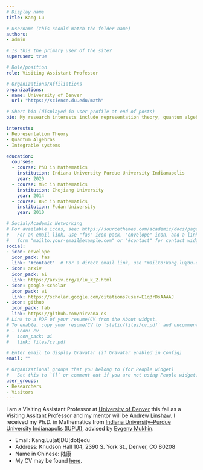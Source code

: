 ```yaml
---
# Display name
title: Kang Lu

# Username (this should match the folder name)
authors:
- admin

# Is this the primary user of the site?
superuser: true

# Role/position
role: Visiting Assistant Professor

# Organizations/Affiliations
organizations:
- name: University of Denver
  url: "https://science.du.edu/math"

# Short bio (displayed in user profile at end of posts)
bio: My research interests include representation theory, quantum algebras, and integrable systems.

interests:
- Representation Theory
- Quantum Algebras
- Integrable systems

education:
  courses:
  - course: PhD in Mathematics
    institution: Indiana University Purdue University Indianapolis
    year: 2020
  - course: MSc in Mathematics
    institution: Zhejiang University
    year: 2014
  - course: BSc in Mathematics
    institution: Fudan University
    year: 2010

# Social/Academic Networking
# For available icons, see: https://sourcethemes.com/academic/docs/page-builder/#icons
#   For an email link, use "fas" icon pack, "envelope" icon, and a link in the
#   form "mailto:your-email@example.com" or "#contact" for contact widget.
social:
- icon: envelope
  icon_pack: fas
  link: '#contact'  # For a direct email link, use "mailto:kang.lu@du.edu".
- icon: arxiv
  icon_pack: ai
  link: https://arxiv.org/a/lu_k_2.html
- icon: google-scholar
  icon_pack: ai
  link: https://scholar.google.com/citations?user=E1q3rDsAAAAJ
- icon: github
  icon_pack: fab
  link: https://github.com/nirvana-cs
# Link to a PDF of your resume/CV from the About widget.
# To enable, copy your resume/CV to `static/files/cv.pdf` and uncomment the lines below.
# - icon: cv
#   icon_pack: ai
#   link: files/cv.pdf

# Enter email to display Gravatar (if Gravatar enabled in Config)
email: ""

# Organizational groups that you belong to (for People widget)
#   Set this to `[]` or comment out if you are not using People widget.
user_groups:
- Researchers
- Visitors
---
```


I am a Visiting Assistant Professor at [University of Denver](https://www.math.du.edu/) this fall as a Visiting Assitant Professor and my mentor will be [Andrew Linshaw](https://cs.du.edu/~alinshaw/). I received my Ph.D. in Mathematics from [Indiana University–Purdue University Indianapolis (IUPUI)](https://math.iupui.edu/), advised by [Evgeny Mukhin](https://www.math.iupui.edu/~mukhin/). 

*   Email: Kang.Lu\[at\]DU\[dot\]edu
*   Address: Knudson Hall 104, 2390 S. York St., Denver, CO 80208
*   Name in Chinese: 陆康
*   My CV may be found [here](https://drive.google.com/file/d/1gievVe0lhLaa3js3ZTDF5RduY6Cc0JUh/view?usp=sharing).
